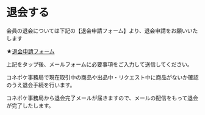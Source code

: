 # 退会する

   会員の退会については下記の【退会申請フォーム】より、退会申請をお願いいたします

★[退会申請フォーム](mailto:user@conepoke.com)

上記をタップ後、メールフォームに必要事項をご入力して送信してください。

コネポケ事務局で現在取引中の商品や出品中・リクエスト中に商品がないか確認のうえ退会手続を行います。  

コネポケ事務局から退会完了メールが届きますので、メールの配信をもって退会が完了したします。
